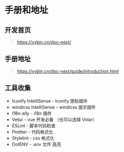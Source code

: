# 手册和地址

## 开发首页

> https://vvbin.cn/doc-next/

## 手册地址

> https://vvbin.cn/doc-next/guide/introduction.html

## 工具收集

- Iconify IntelliSense - Iconify 图标插件
- windicss IntelliSense - windicss 提示插件
- I18n-ally - i18n 插件
- Vetur - vue 开发必备 （也可以选择 Volar）
- ESLint - 脚本代码检查
- Prettier - 代码格式化
- Stylelint - css 格式化
- DotENV - .env 文件 高亮

